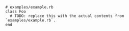     # examples/example.rb
    class Foo
      # TODO: replace this with the actual contents from `examples/example.rb`.
    end
